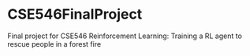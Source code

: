 # CSE546FinalProject
Final project for CSE546 Reinforcement Learning: Training a RL agent to rescue people in a forest fire
